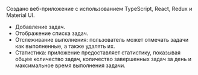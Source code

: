 Создано веб-приложение с использованием TypeScript, React, Redux и Material UI.

- Добавление задач.
- Отображение списка задач.
- Отслеживание выполнения: пользователь может отмечать задачи как выполненные, а также удалять их.
- Статистика: приложение предоставляет статистику, показывая общее количество задач, количество завершенных задач за день и максимальное время выполнения задачи.
